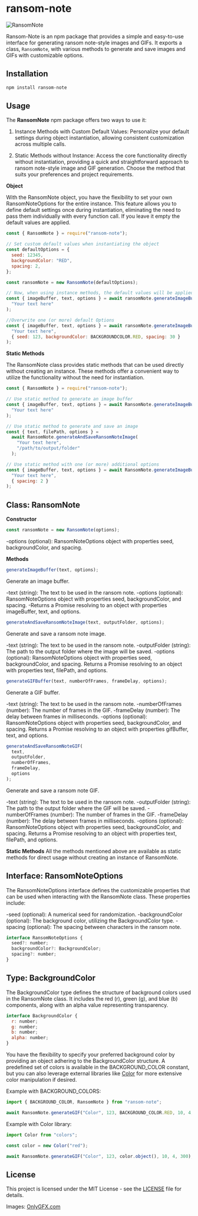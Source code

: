 # ransom-note

![RansomNote](https://github.com/EliaRitzmann/ransom-note/assets/69593308/a9e73129-2c2b-4e49-8765-7a15f882c859)

Ransom-Note is an npm package that provides a simple and easy-to-use interface for generating ransom note-style images and GIFs. It exports a class, `RansomNote`, with various methods to generate and save images and GIFs with customizable options.

## Installation

```sh
npm install ransom-note
```

## Usage

The **RansomNote** npm package offers two ways to use it:

1. Instance Methods with Custom Default Values: Personalize your default settings during object instantiation, allowing consistent customization across multiple calls.

2. Static Methods without Instance: Access the core functionality directly without instantiation, providing a quick and straightforward approach to ransom note-style image and GIF generation. Choose the method that suits your preferences and project requirements.

**Object**

With the RansomNote object, you have the flexibility to set your own RansomNoteOptions for the entire instance. This feature allows you to define default settings once during instantiation, eliminating the need to pass them individually with every function call. If you leave it empty the default values are applied.

```javascript
const { RansomNote } = require("ransom-note");

// Set custom default values when instantiating the object
const defaultOptions = {
  seed: 12345,
  backgroundColor: "RED",
  spacing: 2,
};

const ransomNote = new RansomNote(defaultOptions);

// Now, when using instance methods, the default values will be applied
const { imageBuffer, text, options } = await ransomNote.generateImageBuffer(
  "Your text here"
);

//Overwrite one (or more) default Options
const { imageBuffer, text, options } = await ransomNote.generateImageBuffer(
  "Your text here",
  { seed: 123, backgroundColor: BACKGROUNDCOLOR.RED, spacing: 30 }
);
```

**Static Methods**

The RansomNote class provides static methods that can be used directly without creating an instance. These methods offer a convenient way to utilize the functionality without the need for instantiation.

```javascript
const { RansomNote } = require("ransom-note");

// Use static method to generate an image buffer
const { imageBuffer, text, options } = await RansomNote.generateImageBuffer(
  "Your text here"
);

// Use static method to generate and save an image
const { text, filePath, options } =
  await RansomNote.generateAndSaveRansomNoteImage(
    "Your text here",
    "/path/to/output/folder"
  );

// Use static method with one (or more) additional options
const { imageBuffer, text, options } = await RansomNote.generateImageBuffer(
  "Your text here",
  { spacing: 2 }
);
```

## Class: RansomNote

**Constructor**

```javascript
const ransomNote = new RansomNote(options);
```

-options (optional): RansomNoteOptions object with properties seed, backgroundColor, and spacing.

**Methods**

```javascript
generateImageBuffer(text, options);
```

Generate an image buffer.

-text (string): The text to be used in the ransom note.
-options (optional): RansomNoteOptions object with properties seed, backgroundColor, and spacing.
-Returns a Promise resolving to an object with properties imageBuffer, text, and options.

```javascript
generateAndSaveRansomNoteImage(text, outputFolder, options);
```

Generate and save a ransom note image.

-text (string): The text to be used in the ransom note.
-outputFolder (string): The path to the output folder where the image will be saved.
-options (optional): RansomNoteOptions object with properties seed, backgroundColor, and spacing.
Returns a Promise resolving to an object with properties text, filePath, and options.

```javascript
generateGIFBuffer(text, numberOfFrames, frameDelay, options);
```

Generate a GIF buffer.

-text (string): The text to be used in the ransom note.
-numberOfFrames (number): The number of frames in the GIF.
-frameDelay (number): The delay between frames in milliseconds.
-options (optional): RansomNoteOptions object with properties seed, backgroundColor, and spacing.
Returns a Promise resolving to an object with properties gifBuffer, text, and options.

```javascript
generateAndSaveRansomNoteGIF(
  text,
  outputFolder,
  numberOfFrames,
  frameDelay,
  options
);
```

Generate and save a ransom note GIF.

-text (string): The text to be used in the ransom note.
-outputFolder (string): The path to the output folder where the GIF will be saved.
-numberOfFrames (number): The number of frames in the GIF.
-frameDelay (number): The delay between frames in milliseconds.
-options (optional): RansomNoteOptions object with properties seed, backgroundColor, and spacing.
Returns a Promise resolving to an object with properties text, filePath, and options.

**Static Methods**
All the methods mentioned above are available as static methods for direct usage without creating an instance of RansomNote.

## Interface: RansomNoteOptions

The RansomNoteOptions interface defines the customizable properties that can be used when interacting with the RansomNote class. These properties include:

-seed (optional): A numerical seed for randomization.
-backgroundColor (optional): The background color, utilizing the BackgroundColor type.
-spacing (optional): The spacing between characters in the ransom note.

```javascript
interface RansomNoteOptions {
  seed?: number;
  backgroundColor?: BackgroundColor;
  spacing?: number;
}
```

## Type: BackgroundColor

The BackgroundColor type defines the structure of background colors used in the RansomNote class. It includes the red (r), green (g), and blue (b) components, along with an alpha value representing transparency.

```javascript
interface BackgroundColor {
  r: number;
  g: number;
  b: number;
  alpha: number;
}
```

You have the flexibility to specify your preferred background color by providing an object adhering to the BackgroundColor structure. A predefined set of colors is available in the BACKGROUND_COLOR constant, but you can also leverage external libraries like [Color](https://www.npmjs.com/package/color) for more extensive color manipulation if desired.

Example with BACKGROUND_COLORS:

```javascript
import { BACKGROUND_COLOR, RansomNote } from "ransom-note";

await RansomNote.generateGIF("Color", 123, BACKGROUND_COLOR.RED, 10, 4, 300);
```

Example with Color library:

```javascript
import Color from "colors";

const color = new Color("red");

await RansomNote.generateGIF("Color", 123, color.object(), 10, 4, 300);
```

## License

This project is licensed under the MIT License - see the [LICENSE](LICENSE) file for details.

Images: [OnlyGFX.com](https://www.onlygfx.com/130-newspaper-and-magazine-cutout-letters-png-transparent/)
